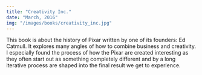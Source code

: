 ```yaml
---
title: "Creativity Inc."
date: "March, 2016"
img: "/images/books/creativity_inc.jpg"
---
```

This book is about the history of Pixar written by one of its founders: Ed Catmull. It explores many angles of how to combine business and creativity. I especially found the process of how the Pixar are created interesting as they often start out as something completely different and by a long iterative process are shaped into the final result we get to experience.